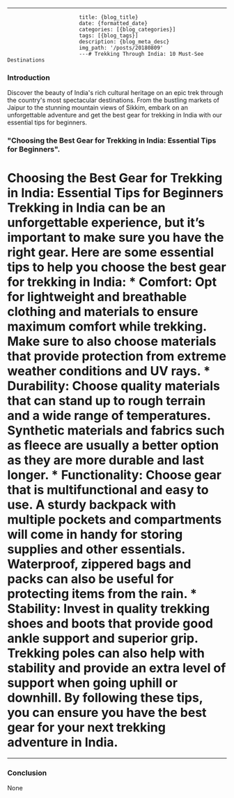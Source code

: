 ---
                           title: {blog_title}
                           date: {formatted_date}
                           categories: [{blog_categories}]
                           tags: [{blog_tags}]
                           description: {blog_meta_desc}
                           img_path: '/posts/20180809'
                           ---# Trekking Through India: 10 Must-See Destinations

### Introduction

Discover the beauty of India's rich cultural heritage on an epic trek through the country's most spectacular destinations. From the bustling markets of Jaipur to the stunning mountain views of Sikkim, embark on an unforgettable adventure and get the best gear for trekking in India with our essential tips for beginners.



### "Choosing the Best Gear for Trekking in India: Essential Tips for Beginners".



 # Choosing the Best Gear for Trekking in India: Essential Tips for Beginners Trekking in India can be an unforgettable experience, but it’s important to make sure you have the right gear. Here are some essential tips to help you choose the best gear for trekking in India: * **Comfort**: Opt for lightweight and breathable clothing and materials to ensure maximum comfort while trekking. Make sure to also choose materials that provide protection from extreme weather conditions and UV rays. * **Durability**: Choose quality materials that can stand up to rough terrain and a wide range of temperatures. Synthetic materials and fabrics such as fleece are usually a better option as they are more durable and last longer. * **Functionality**: Choose gear that is multifunctional and easy to use. A sturdy backpack with multiple pockets and compartments will come in handy for storing supplies and other essentials. Waterproof, zippered bags and packs can also be useful for protecting items from the rain. * **Stability**: Invest in quality trekking shoes and boots that provide good ankle support and superior grip. Trekking poles can also help with stability and provide an extra level of support when going uphill or downhill. By following these tips, you can ensure you have the best gear for your next trekking adventure in India.


-------------------------
### Conclusion
None
